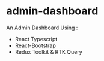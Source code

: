 # admin-dashboard

An Admin Dashboard Using :
  - React Typescript
  - React-Bootstrap
  - Redux Toolkit & RTK Query
